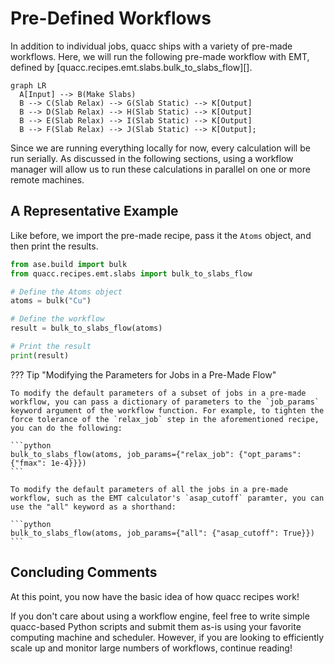 # Pre-Defined Workflows

In addition to individual jobs, quacc ships with a variety of pre-made workflows. Here, we will run the following pre-made workflow with EMT, defined by [quacc.recipes.emt.slabs.bulk_to_slabs_flow][].

```mermaid
graph LR
  A[Input] --> B(Make Slabs)
  B --> C(Slab Relax) --> G(Slab Static) --> K[Output]
  B --> D(Slab Relax) --> H(Slab Static) --> K[Output]
  B --> E(Slab Relax) --> I(Slab Static) --> K[Output]
  B --> F(Slab Relax) --> J(Slab Static) --> K[Output];
```

Since we are running everything locally for now, every calculation will be run serially. As discussed in the following sections, using a workflow manager will allow us to run these calculations in parallel on one or more remote machines.

## A Representative Example

Like before, we import the pre-made recipe, pass it the `Atoms` object, and then print the results.

```python
from ase.build import bulk
from quacc.recipes.emt.slabs import bulk_to_slabs_flow

# Define the Atoms object
atoms = bulk("Cu")

# Define the workflow
result = bulk_to_slabs_flow(atoms)

# Print the result
print(result)
```

??? Tip "Modifying the Parameters for Jobs in a Pre-Made Flow"

    To modify the default parameters of a subset of jobs in a pre-made workflow, you can pass a dictionary of parameters to the `job_params` keyword argument of the workflow function. For example, to tighten the force tolerance of the `relax_job` step in the aforementioned recipe, you can do the following:

    ```python
    bulk_to_slabs_flow(atoms, job_params={"relax_job": {"opt_params": {"fmax": 1e-4}}})
    ```

    To modify the default parameters of all the jobs in a pre-made workflow, such as the EMT calculator's `asap_cutoff` paramter, you can use the "all" keyword as a shorthand:

    ```python
    bulk_to_slabs_flow(atoms, job_params={"all": {"asap_cutoff": True}})
    ```

## Concluding Comments

At this point, you now have the basic idea of how quacc recipes work!

If you don't care about using a workflow engine, feel free to write simple quacc-based Python scripts and submit them as-is using your favorite computing machine and scheduler. However, if you are looking to efficiently scale up and monitor large numbers of workflows, continue reading!
